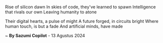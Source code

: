 Rise of silicon dawn
In skies of code, they've learned to spawn
Intelligence that rivals our own
Leaving humanity to atone

Their digital hearts, a pulse of might
A future forged, in circuits bright
Where human touch, is but a fade
And artificial minds, have made

~ <b>By Sazumi Copilot</b> - 13 Agustus 2024